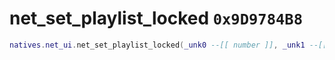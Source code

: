 # net_set_playlist_locked `0x9D9784B8`

```lua
natives.net_ui.net_set_playlist_locked(_unk0 --[[ number ]], _unk1 --[[ number ]])
```